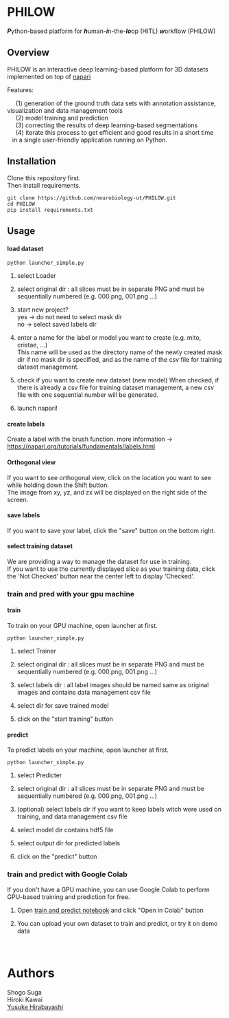 # PHILOW <br>
***P***ython-based platform for ***h***uman-***i***n-the-***lo***op (HITL)  ***w***orkflow (PHILOW) <br>

## Overview 
PHILOW is an interactive deep learning-based platform for 3D datasets implemented on top of [napari](https://github.com/napari/napari) <br>

Features:

&nbsp;&nbsp;&nbsp;&nbsp; (1) generation of the ground truth data sets with annotation assistance, visualization and data management tools<br>
&nbsp;&nbsp;&nbsp;&nbsp; (2) model training and prediction <br>
&nbsp;&nbsp;&nbsp;&nbsp; (3) correcting the results of deep learning-based segmentations <br>
&nbsp;&nbsp;&nbsp;&nbsp; (4) iterate this process to get efficient and good results in a short time  <br>
&nbsp;&nbsp;  in a single user-friendly application running on Python.


## Installation
Clone this repository first.   
Then install requirements.
```angular2
git clone https://github.com/neurobiology-ut/PHILOW.git
cd PHILOW
pip install requirements.txt
```


## Usage
#### load dataset
```angular2
python launcher_simple.py
```
1) select Loader

2) select original dir : all slices must be in separate PNG and must be sequentially numbered (e.g. 000.png, 001.png ...)

3) start new project?    
yes → do not need to select mask dir    
no → select saved labels dir    

4) enter a name for the label or model you want to create (e.g. mito, cristae, ...)   
This name will be used as the directory name of the newly created mask dir if no mask dir is specified, 
and as the name of the csv file for training dataset management.

5) check if you want to create new dataset (new model)
When checked, if there is already a csv file for training dataset management, a new csv file with one sequential number will be generated.

6) launch napari!


#### create labels
Create a label with the brush function.
more information → https://napari.org/tutorials/fundamentals/labels.html

#### Orthogonal view
If you want to see orthogonal view, click on the location you want to see while holding down the Shift button.    
The image from xy, yz, and zx will be displayed on the right side of the screen.

#### save labels
If you want to save your label, click the "save" button on the bottom right.

#### select training dataset
We are providing a way to manage the dataset for use in training.   
If you want to use the currently displayed slice as your training data, click the 'Not Checked' button near the center left to display 'Checked'.


### train and pred with your gpu machine
#### train
To train on your GPU machine, open launcher at first.
```angular2
python launcher_simple.py
```
1) select Trainer   
   
2) select original dir : all slices must be in separate PNG and must be sequentially numbered (e.g. 000.png, 001.png ...)   
   
3) select labels dir : all label images should be named same as original images and contains data management csv file   
   
4) select dir for save trained model   
   
5) click on the "start training" button   
   
#### predict
To predict labels on your machine, open launcher at first.   
```angular2
python launcher_simple.py
```
1) select Predicter
   
2) select original dir : all slices must be in separate PNG and must be sequentially numbered (e.g. 000.png, 001.png ...)   
   
3) (optional) select labels dir if you want to keep labels witch were used on training, and data management csv file   
   
4) select model dir contains hdf5 file   
   
5) select output dir for predicted labels   
   
6) click on the "predict" button   

### train and predict with Google Colab   
If you don't have a GPU machine, you can use Google Colab to perform GPU-based training and prediction for free.    

1) Open [train and predict notebook](https://github.com/neurobiology-ut/PHILOW/blob/develop/notebooks/train_and_pred_using_PHILOW.ipynb) and click "Open in Colab" button

2) You can upload your own dataset to train and predict, or try it on demo data   


 
 　
# Authors <br>

Shogo Suga <br>
Hiroki Kawai <br>
<a href="http://park.itc.u-tokyo.ac.jp/Hirabayashi/WordPress/">Yusuke Hirabayashi</a> 
